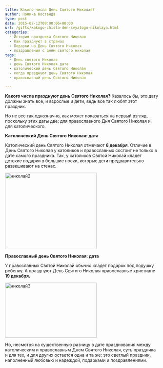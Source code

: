 ```yaml
---
title: Какого числа День Святого Николая?
author: Полина Костанда
type: post
date: 2015-02-12T09:00:06+00:00
url: /gifts/kakogo-chisla-den-svyatogo-nikolaya.html
categories:
  - История праздника Святого Николая
  - Как празднуют в странах
  - Подарки на День Святого Николая
  - поздравления с днём святого николая
tags:
  - День святого Николая
  - день Святого Николая дата
  - католический день Святого Николая
  - когда празднуют день Святого Николая
  - православный день Святого Николая

---
```

**Какого числа празднуют день Святого Николая?** Казалось бы, это дату должны знать все, и взрослые и дети, ведь все так любят этот праздник.

Но не все так однозначно, как может показаться на первый взгляд, поскольку этих даты две: для православного Дня Святого Николая и для католического.<!--more-->

**Католический День Святого Николая: дата**

Католический день Святого Николая отмечают **6 декабря**. Отличие в День Святого Николая у католиков и православных состоит не только в дате самого праздника. Так, у католиков Святой Николай кладет детские подарки в большие носки, которые дети предварительно развешивают на стенах.

[<img class="alignnone size-medium wp-image-2761" src="http://svyatoynikolay.ru/wp-content/uploads/2015/02/nikolaj21-300x250.jpg" alt="николай2" width="300" height="250" />][1]

**Православный день Святого Николая: дата**

У православных Святой Николай обычно кладет подарок под подушку ребенку. А празднуют День Святого Николая православные христиане **19 декабря.** 

[<img class="alignnone size-medium wp-image-2762" src="http://svyatoynikolay.ru/wp-content/uploads/2015/02/nikolaj3-300x180.jpg" alt="николай3" width="300" height="180" srcset="http://svyatoynikolay.ru/wp-content/uploads/2015/02/nikolaj3-300x180.jpg 300w, http://svyatoynikolay.ru/wp-content/uploads/2015/02/nikolaj3.jpg 500w" sizes="(max-width: 300px) 100vw, 300px" />][2]

Но, несмотря на существенную разницу в дате празднования между католическим и православным Днем Святого Николая, суть праздника и для тех, и для других остается одна и та же: это светлый праздник, наполненный любовью и надеждой, подарками и поздравлениями.

 [1]: http://svyatoynikolay.ru/wp-content/uploads/2015/02/nikolaj21.jpg
 [2]: http://svyatoynikolay.ru/wp-content/uploads/2015/02/nikolaj3.jpg